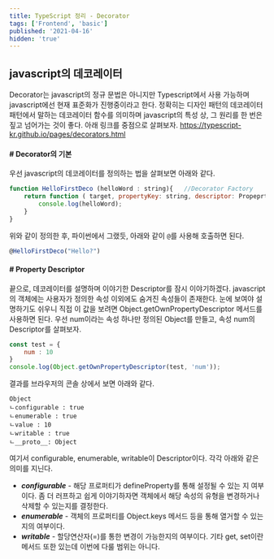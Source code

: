```yaml
---
title: TypeScript 정리 - Decorator
tags: ['Frontend', 'basic']
published: '2021-04-16'
hidden: 'true'
---
```

## javascript의 데코레이터
Decorator는 javascript의 정규 문법은 아니지만 Typescript에서 사용 가능하며 javascript에선 현재 표준화가 진행중이라고 한다. 정확히는 디자인 패턴의 데코레이터 패턴에서 말하는 데코레이터 함수를 의미하며 javascript의 특성 상, 그 원리를 한 번은 짚고 넘어가는 것이 좋다. 아래 링크를 중점으로 살펴보자.
https://typescript-kr.github.io/pages/decorators.html

#### # Decorator의 기본
우선 javascript의 데코레이터를 정의하는 법을 살펴보면 아래와 같다.
```javascript
function HelloFirstDeco (helloWord : string){	//Decorator Factory
	return function ( target, propertyKey: string, descriptor: PropeprtyDescriptor) { //Decorator
		console.log(helloWord);
	}
}
```
위와 같이 정의한 후, 파이썬에서 그랬듯, 아래와 같이 ```@```를 사용해 호출하면 된다.
```javascript
@HelloFirstDeco("Hello?")
```



#### # Property Descriptor
끝으로, 데코레이터를 설명하며 이야기한 Descriptor를 잠시 이야기하겠다. javascript의 객체에는 사용자가 정의한 속성 이외에도 숨겨진 속성들이 존재한다. 눈에 보여야 설명하기도 쉬우니 직접 이 값을 보려면 Object.getOwnPropertyDescriptor 메서드를 사용하면 된다. 우선 num이라는 속성 하나만 정의된 Object를 만들고, 속성 num의 Descriptor를 살펴보자.
```javascript
const test = {
	num : 10
}
console.log(Object.getOwnPropertyDescriptor(test, 'num'));
```
결과를 브라우저의 콘솔 상에서 보면 아래와 같다.
```
Object
ㄴconfigurable : true
ㄴenumerable : true
ㄴvalue : 10
ㄴwritable : true
ㄴ__proto__: Object
```
여기서 configurable, enumerable, writable이 Descriptor이다. 각각 아래와 같은 의미를 지닌다.
+ ***configurable*** - 해당 프로퍼티가 defineProperty를 통해 설정될 수 있는 지 여부이다. 좀 더 러프하고 쉽게 이야기하자면 객체에서 해당 속성의 유형을 변경하거나 삭제할 수 있는지를 결정한다.
+ ***enumerable*** - 객체의 프로퍼티를 Object.keys 메서드 등을 통해 열거할 수 있는 지의 여부이다.
+ ***writable*** - 할당연산자(=)를 통한 변경이 가능한지의 여부이다.
기타 get, set이란 메서드 또한 있는데 이번에 다룰 범위는 아니다.
